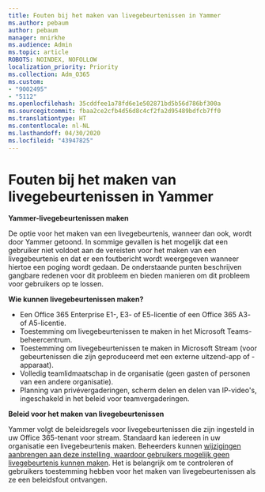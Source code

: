 ```yaml
---
title: Fouten bij het maken van livegebeurtenissen in Yammer
ms.author: pebaum
author: pebaum
manager: mnirkhe
ms.audience: Admin
ms.topic: article
ROBOTS: NOINDEX, NOFOLLOW
localization_priority: Priority
ms.collection: Adm_O365
ms.custom:
- "9002495"
- "5112"
ms.openlocfilehash: 35cddfee1a78fd6e1e502871bd5b56d786bf300a
ms.sourcegitcommit: fbaa2ce2cfb4d56d8c4cf2fa2d95489bdfcb7ff0
ms.translationtype: HT
ms.contentlocale: nl-NL
ms.lasthandoff: 04/30/2020
ms.locfileid: "43947825"
---
```

# <a name="live-events-in-yammer-creation-errors"></a>Fouten bij het maken van livegebeurtenissen in Yammer

**Yammer-livegebeurtenissen maken**

De optie voor het maken van een livegebeurtenis, wanneer dan ook, wordt door Yammer getoond. In sommige gevallen is het mogelijk dat een gebruiker niet voldoet aan de vereisten voor het maken van een livegebeurtenis en dat er een foutbericht wordt weergegeven wanneer hiertoe een poging wordt gedaan. De onderstaande punten beschrijven gangbare redenen voor dit probleem en bieden manieren om dit probleem voor gebruikers op te lossen.

**Wie kunnen livegebeurtenissen maken?**
- Een Office 365 Enterprise E1-, E3- of E5-licentie of een Office 365 A3- of A5-licentie.
- Toestemming om livegebeurtenissen te maken in het Microsoft Teams-beheercentrum.
- Toestemming om livegebeurtenissen te maken in Microsoft Stream (voor gebeurtenissen die zijn geproduceerd met een externe uitzend-app of -apparaat).
- Volledig teamlidmaatschap in de organisatie (geen gasten of personen van een andere organisatie).
- Planning van privévergaderingen, scherm delen en delen van IP-video's, ingeschakeld in het beleid voor teamvergaderingen.

**Beleid voor het maken van livegebeurtenissen**

Yammer volgt de beleidsregels voor livegebeurtenissen die zijn ingesteld in uw Office 365-tenant voor stream. Standaard kan iedereen in uw organisatie een livegebeurtenis maken. Beheerders kunnen [wijzigingen aanbrengen aan deze instelling, waardoor gebruikers mogelijk geen livegebeurtenis kunnen maken](https://docs.microsoft.com/stream/live-event-administration#enabling-and-restricting-users-to-creating). Het is belangrijk om te controleren of gebruikers toestemming hebben voor het maken van livegebeurtenissen als ze een beleidsfout ontvangen.
